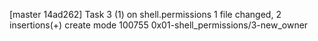 [master 14ad262] Task 3 (1) on shell.permissions
 1 file changed, 2 insertions(+)
 create mode 100755 0x01-shell_permissions/3-new_owner
